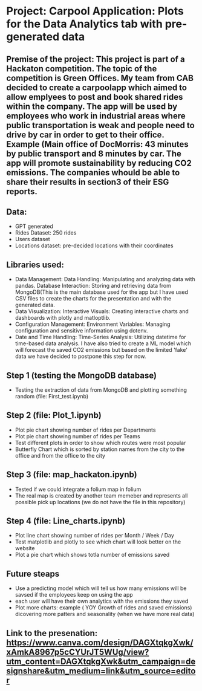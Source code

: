 ﻿
# Project: ﻿Carpool Application: Plots for the Data Analytics tab with pre-generated data
## Premise of the project: This project is part of a Hackaton competition. The topic of the competition is Green Offices. My team from CAB decided to create a carpoolapp which aimed to allow emplyees to post and book shared rides within the company. The app will be used by employees who work in industrial areas where public transportation is weak and people need to drive by car in order to get to their office. Example (Main office of DocMorris: 43 minutes by public transport and 8 minutes by car. The app will promote sustainability by reducing CO2 emissions. The companies whould be able to share their results in section3 of their ESG reports.

## Data:
+ GPT generated
+ Rides Dataset: 250 rides 
+ Users dataset
+ Locations dataset: pre-decided locations with their coordinates
## Libraries used: 
+ Data Management:
Data Handling: Manipulating and analyzing data with pandas.
Database Interaction: Storing and retrieving data from MongoDB(This is the main database used for the app but I have used CSV files to create the charts for the presentation and with the generated data.
+ Data Visualization:
Interactive Visuals: Creating interactive charts and dashboards with plotly and matloptlib.
+ Configuration Management:
Environment Variables: Managing configuration and sensitive information using dotenv.
+ Date and Time Handling:
Time-Series Analysis: Utilizing datetime for time-based data analysis. I have also tried to create a ML model which will forecast the saved CO2 emissions but based on the limited 'fake' data we have decided to postpone this step for now.


## Step 1 (testing the MongoDB database)
+ Testing the extraction of data from MongoDB and plotting something random (file: First_test.ipynb)
## Step 2 (file: Plot_1.ipynb)
+ Plot pie chart showing number of rides per Departments
+ Plot pie chart showing number of rides per Teams
+ Test different plots in order to show which routes were most popular
+ Butterfly Chart which is sorted by station names from the city to the office and from the office to the city
## Step 3 (file: map_hackaton.ipynb)
+ Tested if we could integrate a folium map in folium
+ The real map is created by another team memeber and represents all possible pick up locations (we do not have the file in this repository)
## Step 4 (file: Line_charts.ipynb)
+ Plot line chart showing number of rides per Month / Week / Day
+ Test matplotlib and plotly to see which chart will look better on the website
+ Plot a pie chart which shows totla number of emissions saved

## Future steaps 

+ Use a predicting model which will tell us how many emissions will be savsed if the employees keep on using the app
+ each user will have their own analytics with the emissions they saved
+ Plot more charts: example ( YOY Growth of rides and saved emissions) dicovering more patters and seasonality (when we have more real data)
## Link to the presenation: https://www.canva.com/design/DAGXtqkgXwk/xAmkA8967p5cCYUrJT5WUg/view?utm_content=DAGXtqkgXwk&utm_campaign=designshare&utm_medium=link&utm_source=editor
  


